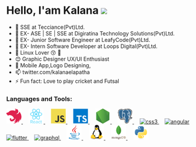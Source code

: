 # Hello, I'am Kalana <img src="https://raw.githubusercontent.com/MartinHeinz/MartinHeinz/master/wave.gif" width="30px">
- 🏢 SSE at Tecciance(Pvt)Ltd.
- 🏢 EX- ASE | SE | SSE at Digiratina Technology Solutions(Pvt)Ltd.
- 🏢 EX- Junior Software Engineer at LeafyCode(Pvt)Ltd.
- 🏢 EX- Intern Software Developer at Loops Digital(Pvt)Ltd.
- 🐧 Linux Lover 😚 :green_heart:
- 😊 Graphic Designer UX/UI Enthusiast
- 💬 Mobile App,Logo Designing, 
- 📫 twitter.com/kalanaelapatha
- ⚡ Fun fact: Love to play cricket and Futsal

<h3 align="left">Languages and Tools:</h3>
<p align="left">
<a href="https://docs.nestjs.com" target="_blank" style="margin-right: 15px;">
  <img src="https://raw.githubusercontent.com/devicons/devicon/master/icons/nestjs/nestjs-original.svg" alt="nestjs" width="40" height="40"/>
</a>
<a href="https://reactjs.org/docs/getting-started.html" target="_blank" style="margin-right: 15px;">
  <img src="https://raw.githubusercontent.com/devicons/devicon/master/icons/react/react-original-wordmark.svg" alt="react" width="40" height="40"/>
</a>
<a href="https://developer.mozilla.org/en-US/docs/Web/JavaScript" target="_blank" style="margin-right: 15px;">
  <img src="https://raw.githubusercontent.com/devicons/devicon/master/icons/javascript/javascript-original.svg" alt="javascript" width="40" height="40"/>
</a>
<a href="https://www.typescriptlang.org/docs/" target="_blank" style="margin-right: 15px;">
  <img src="https://raw.githubusercontent.com/devicons/devicon/master/icons/typescript/typescript-original.svg" alt="typescript" width="40" height="40"/>
</a>
<a href="https://nodejs.org/en/docs/" target="_blank" style="margin-right: 15px;">
  <img src="https://raw.githubusercontent.com/devicons/devicon/master/icons/nodejs/nodejs-original.svg" alt="node" width="40" height="40"/>
</a>
<a href="https://www.postgresql.org/docs/" target="_blank" style="margin-right: 15px;">
  <img src="https://raw.githubusercontent.com/devicons/devicon/master/icons/postgresql/postgresql-original.svg" alt="postgresql" width="40" height="40"/>
</a>

<a href="https://developer.mozilla.org/en-US/docs/Web/CSS" target="_blank" style="margin-right: 15px;">
  <img src="https://miro.medium.com/max/600/1*usQX20oLxChIAupsuRi7GQ.png" alt="css3" width="70" height="40"/>
</a>
<a href="https://angular.io/docs" target="_blank" style="margin-right: 15px;">
  <img src="https://cdn.worldvectorlogo.com/logos/angular-icon-1.svg" alt="angular" width="40" height="40"/>
</a>
<a href="https://docs.flutter.dev/" target="_blank" style="margin-right: 15px;">
  <img src="https://www.vectorlogo.zone/logos/flutterio/flutterio-icon.svg" alt="flutter" width="40" height="40"/>
</a>
<a href="https://graphql.org/learn/" target="_blank" style="margin-right: 15px;">
  <img src="https://www.vectorlogo.zone/logos/graphql/graphql-icon.svg" alt="graphql" width="40" height="40"/>
</a>
<a href="https://docs.oracle.com/en/java/" target="_blank" style="margin-right: 15px;">
  <img src="https://raw.githubusercontent.com/devicons/devicon/master/icons/java/java-original.svg" alt="java" width="40" height="40"/>
</a>
<a href="https://www.linux.org/pages/download/" target="_blank" style="margin-right: 15px;">
  <img src="https://raw.githubusercontent.com/devicons/devicon/master/icons/linux/linux-original.svg" alt="linux" width="40" height="40"/>
</a>
<a href="https://www.mongodb.com/docs/" target="_blank" style="margin-right: 15px;">
  <img src="https://raw.githubusercontent.com/devicons/devicon/master/icons/mongodb/mongodb-original-wordmark.svg" alt="mongodb" width="40" height="40"/>
</a>
<a href="https://docs.python.org/3/" target="_blank">
  <img src="https://raw.githubusercontent.com/devicons/devicon/master/icons/python/python-original.svg" alt="python" width="40" height="40"/>
</a>
</p>


<!--![Top Languages Card](https://github-readme-stats.vercel.app/api/top-langs/?username=kalanaelapatha)

![Kalana's github stats](https://github-readme-stats.vercel.app/api?username=kalanaelapatha&show_icons=true&theme=radical)
<!--
[![ReadMe Card](https://github-readme-stats.vercel.app/api/pin/?username=kalanaelapatha&repo=github-readme-stats)](https://github.com/kalanaelapatha/github-readme-stats)
-->
